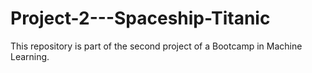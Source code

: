 # Project-2---Spaceship-Titanic
This repository is part of the second project of a Bootcamp in Machine Learning. 
